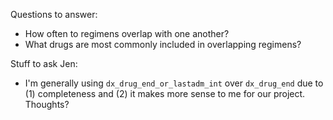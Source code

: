 Questions to answer:

- How often to regimens overlap with one another?
- What drugs are most commonly included in overlapping regimens?
  
Stuff to ask Jen:
  
- I'm generally using `dx_drug_end_or_lastadm_int` over `dx_drug_end` due to (1) completeness and (2) it makes more sense to me for our project.  Thoughts? 